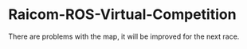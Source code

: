 # Raicom-ROS-Virtual-Competition
There are problems with the map, it will be improved for the next race.
